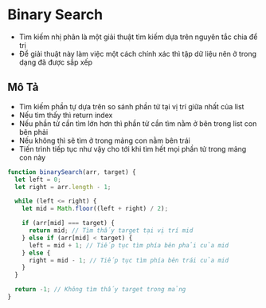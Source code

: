 # Binary Search

- Tìm kiếm nhị phân là một giải thuật tìm kiếm dựa trên nguyên tắc chia để trị
- Để giải thuật này làm việc một cách chính xác thì tập dữ liệu nên ở trong dạng đã được sắp xếp

## Mô Tả

- Tìm kiếm phần tự dựa trên so sánh phần tử tại vị trí giữa nhất của list
- Nếu tìm thấy thì return index
- Nếu phần tử cần tìm lớn hơn thì phần tử cần tìm nằm ở bên trong list con bên phải
- Nếu không thì sẽ tìm ở trong mảng con nằm bên trái
- Tiến trình tiếp tục như vậy cho tới khi tìm hết mọi phần tử trong mảng con này

```js
function binarySearch(arr, target) {
  let left = 0;
  let right = arr.length - 1;

  while (left <= right) {
    let mid = Math.floor((left + right) / 2);

    if (arr[mid] === target) {
      return mid; // Tìm thấy target tại vị trí mid
    } else if (arr[mid] < target) {
      left = mid + 1; // Tiếp tục tìm phía bên phải của mid
    } else {
      right = mid - 1; // Tiếp tục tìm phía bên trái của mid
    }
  }

  return -1; // Không tìm thấy target trong mảng
}

```
